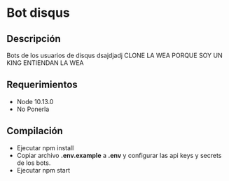 # Bot disqus

## Descripción
Bots de los usuarios de disqus dsajdjadj 
  CLONE LA WEA PORQUE SOY UN KING ENTIENDAN LA WEA

## Requerimientos
* Node 10.13.0
* No Ponerla

## Compilación
* Ejecutar npm install
* Copiar archivo **.env.example** a **.env** y configurar las api keys y secrets de los bots.
* Ejecutar npm start
